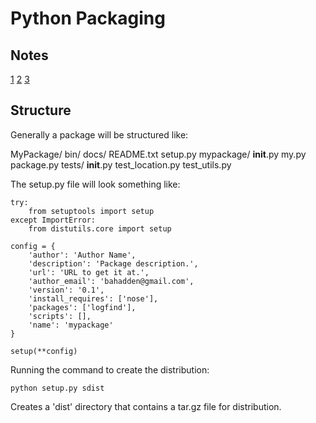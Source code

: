 # Python Packaging

## Notes

[1](https://the-hitchhikers-guide-to-packaging.readthedocs.org/en/latest/creation.html)
[2](https://packaging.python.org/en/latest/installing.html)
[3](https://pythonhosted.org/setuptools/setuptools.html)

## Structure

Generally a package will be structured like:

MyPackage/
    bin/
    docs/
    README.txt
    setup.py
    mypackage/
        __init__.py
        my.py
        package.py
    tests/
        __init__.py
        test_location.py
        test_utils.py

The setup.py file will look something like:

    try:
        from setuptools import setup
    except ImportError:
        from distutils.core import setup

    config = {
        'author': 'Author Name',
        'description': 'Package description.',
        'url': 'URL to get it at.',
        'author_email': 'bahadden@gmail.com',
        'version': '0.1',
        'install_requires': ['nose'],
        'packages': ['logfind'],
        'scripts': [],
        'name': 'mypackage'
    }

    setup(**config)

Running the command to create the distribution:

    python setup.py sdist

Creates a 'dist' directory that contains a tar.gz file for distribution.

